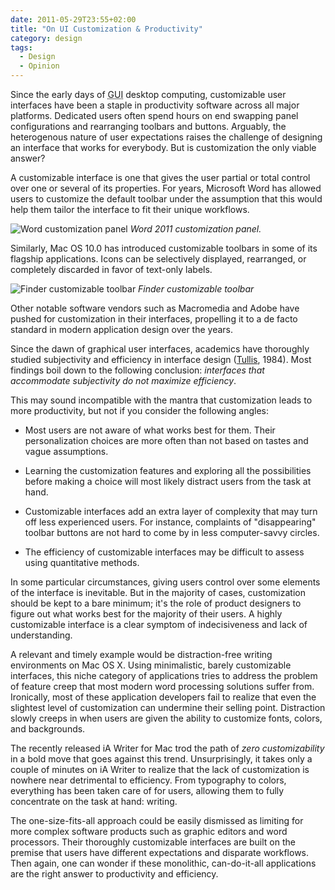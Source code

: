 ```yaml
---
date: 2011-05-29T23:55+02:00
title: "On UI Customization & Productivity"
category: design
tags:
  - Design
  - Opinion
---
```


Since the early days of <abbr title="Graphical User Interface">GUI</abbr> desktop computing, customizable user interfaces have been a staple in productivity software across all major platforms. Dedicated users often spend hours on end swapping panel configurations and rearranging toolbars and buttons. Arguably, the heterogenous nature of user expectations raises the challenge of designing an interface that works for everybody. But is customization the only viable answer?

A customizable interface is one that gives the user partial or total control over one or several of its properties. For years, Microsoft Word has allowed users to customize the default toolbar under the assumption that this would help them tailor the interface to fit their unique workflows.

![Word customization panel](word-2011.jpg) _Word 2011 customization panel._

Similarly, Mac OS 10.0 has introduced customizable toolbars in some of its flagship applications. Icons can be selectively displayed, rearranged, or completely discarded in favor of text-only labels.

![Finder customizable toolbar](finder-toolbar.jpg) _Finder customizable toolbar_

Other notable software vendors such as Macromedia and Adobe have pushed for customization in their interfaces, propelling it to a de facto standard in modern application design over the years.

Since the dawn of graphical user interfaces, academics have thoroughly studied subjectivity and efficiency in interface design ([Tullis], 1984). Most findings boil down to the following conclusion: *interfaces that accommodate subjectivity do not maximize efficiency*.

This may sound incompatible with the mantra that customization leads to more productivity, but not if you consider the following angles:

* Most users are not aware of what works best for them. Their personalization choices are more often than not based on tastes and vague assumptions.

* Learning the customization features and exploring all the possibilities before making a choice will most likely distract users from the task at hand.

* Customizable interfaces add an extra layer of complexity that may turn off less experienced users. For instance, complaints of "disappearing" toolbar buttons are not hard to come by in less computer-savvy circles.

* The efficiency of customizable interfaces may be difficult to assess using quantitative methods.

In some particular circumstances, giving users control over some elements of the interface is inevitable. But in the majority of cases, customization should be kept to a bare minimum; it's the role of product designers to figure out what works best for the majority of their users. A highly customizable interface is a clear symptom of indecisiveness and lack of understanding.

A relevant and timely example would be distraction-free writing environments on Mac OS X. Using minimalistic, barely customizable interfaces, this niche category of applications tries to address the problem of feature creep that most modern word processing solutions suffer from. Ironically, most of these application developers fail to realize that even the slightest level of customization can undermine their selling point. Distraction slowly creeps in when users are given the ability to customize fonts, colors, and backgrounds.

The recently released iA Writer for Mac trod the path of *zero customizability* in a bold move that goes against this trend. Unsurprisingly, it takes only a couple of minutes on iA Writer to realize that the lack of customization is nowhere near detrimental to efficiency. From typography to colors, everything has been taken care of for users, allowing them to fully concentrate on the task at hand: writing.

The one-size-fits-all approach could be easily dismissed as limiting for more complex software products such as graphic editors and word processors. Their thoroughly customizable interfaces are built on the premise that users have different expectations and disparate workflows. Then again, one can wonder if these monolithic, can-do-it-all applications are the right answer to productivity and efficiency.

[Tullis]: http://scholarship.rice.edu/handle/1911/15866
